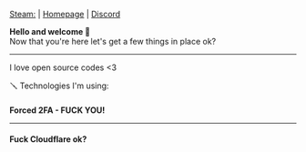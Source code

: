 <a href="https://steamcommunity.com/id/NickiG2705" target="_blank">Steam:</a> | 
<a href="https://nickig.org/" target="_blank">Homepage</a> | 
<a href="https://discord.com/users/JUKO2705" target="_blank">Discord</a>

<b>Hello and welcome 👋</b><br>
Now that you're here let's get a few things in place ok?<br>
<hr>I love open source codes <3

🪛 Technologies I'm using:

<h4>Forced 2FA - FUCK YOU!</4><hr>
<h4>Fuck Cloudflare ok?</h4>

